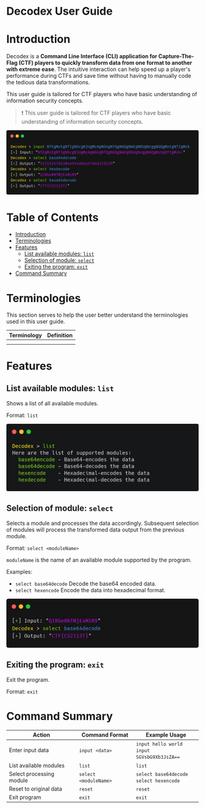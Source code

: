# Decodex User Guide <!-- omit in toc -->

# Introduction

Decodex is a **Command Line Interface (CLI) application for Capture-The-Flag (CTF) players to quickly transform data from one format to another with extreme ease**. The intuitive interaction can help speed up a player's performance during CTFs and save time without having to manually code the tedious data transformations.

This user guide is tailored for CTF players who have basic understanding of information security concepts.

> ❗ This user guide is tailored for CTF players who have basic understanding of information security concepts.

![carbon(6).png](images/carbon(6).png)

# Table of Contents <!-- omit in toc -->
- [Introduction](#introduction)
- [Terminologies](#terminologies)
- [Features](#features)
  - [List available modules: `list`](#list-available-modules-list)
  - [Selection of module: `select`](#selection-of-module-select)
  - [Exiting the program: `exit`](#exiting-the-program-exit)
- [Command Summary](#command-summary)

# Terminologies

This section serves to help the user better understand the terminologies used in this user guide.

| Terminology | Definition |
| ----------- | ---------- |
|             |            |
|             |            |


# Features

## List available modules: `list`

Shows a list of all available modules.

Format: `list`

![carbon(8).png](images/carbon(8).png)

## Selection of module: `select`

Selects a module and processes the data accordingly. Subsequent selection of modules will process the transformed data output from the previous module.

Format: `select <moduleName>`

`moduleName` is the name of an available module supported by the program.

Examples:

- `select base64decode` Decode the base64 encoded data.
- `select hexencode` Encode the data into hexadecimal format.

![carbon(9).png](images/carbon(9).png)

## Exiting the program: `exit`

Exit the program.

Format: `exit`

# Command Summary

| Action                   | Command Format        | Example Usage                                   |
|--------------------------|-----------------------|-------------------------------------------------|
| Enter input data         | `input <data>`        | `input hello world`<br>`input SGVsbG9Xb3JsZA==` |
| List available modules   | `list`                | `list`                                          |
| Select processing module | `select <moduleName>` | `select base64decode`<br>`select hexencode`     |
| Reset to original data   | `reset`               | `reset`                                         |
| Exit program             | `exit`                | `exit`                                          |